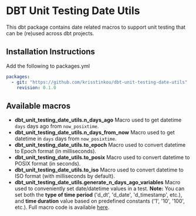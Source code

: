# DBT Unit Testing Date Utils

This dbt package contains date related macros to support unit testing that can be (re)used across dbt projects.

## Installation Instructions

Add the following to packages.yml

```yaml
packages:
  - git: "https://github.com/krisstinkou/dbt-unit-testing-date-utils"
    revision: 0.1.0
```

## Available macros

- **dbt_unit_testing_date_utils.n_days_ago** Macro used to get datetime `days` days ago from `now_posixtime`.
- **dbt_unit_testing_date_utils.n_days_from_now** Macro used to get datetime in `days` days from `now_posixtime`.
- **dbt_unit_testing_date_utils.to_epoch** Macro used to convert datetime to Epoch format (in milliseconds).
- **dbt_unit_testing_date_utils.to_posix** Macro used to convert datetime to POSIX format (in seconds).
- **dbt_unit_testing_date_utils.to_iso** Macro used to convert datetime to ISO format (with milliseconds by default).
- **dbt_unit_testing_date_utils.generate_n_days_ago_variables** Macro used to conveniently set date/datetime values in a test.
**Note:** You can set both the **type of time period** ('d_dt', 'd_date', 'd_timestamp', etc.), and **time duration** value based on predefined constants ('1', '10', '100', etc.). Full macro code is available [here](https://github.com/krisstinkou/dbt-unit-testing-date-utils/blob/master/macros/date_utils.sql).
